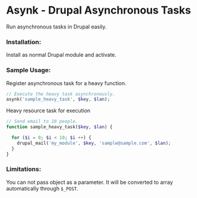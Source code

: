 # Asynk - Drupal Asynchronous Tasks
Run asynchronous tasks in Drupal easily.

### Installation:
Install as normal Drupal module and activate.

### Sample Usage:
Register asynchronous task for a heavy function.
```php
// Execute the heavy task asynchronously.
asynk('sample_heavy_task', $key, $lan);
```
Heavy resource task for execution
```php
// Send email to 10 people.
function sample_heavy_task($key, $lan) {

  for ($i = 0; $i < 10; $i ++) {
    drupal_mail('my_module', $key, 'sample@sample.com', $lan);
  }
}
```
### Limitations:
You can not pass object as a parameter. It will be converted to array automatically through `$_POST`.
